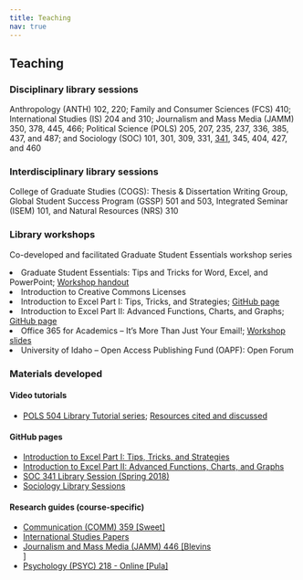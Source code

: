 ```yaml
---
title: Teaching
nav: true
---
```


## Teaching

### Disciplinary library sessions
<p>Anthropology (ANTH) 102, 220; Family and Consumer Sciences (FCS) 410; International Studies (IS) 204 and 310; Journalism and Mass Media (JAMM) 350, 378, 445, 466; Political Science (POLS) 205, 207, 235, 237, 336, 385, 437, and 487; and Sociology (SOC) 101, 301, 309, 331, <a href="https://jylisadoney.github.io/soc-341" target="_blank">341</a>, 345, 404, 427, and 460</p>

### Interdisciplinary library sessions
<p>College of Graduate Studies (COGS): Thesis & Dissertation Writing Group, Global Student Success Program (GSSP) 501 and 503, Integrated Seminar (ISEM) 101, and Natural Resources (NRS) 310</p>

<!--
<ul>
  <li>AND 102: Cultural Anthropology</li>
  <li>ANTH 220: Peoples of the World</li>
  <li>ANTH/SOC 427: Racial and Ethnic Relations</li>
  <li>College of Graduate Studies (COGS), Library Session </li>
  <li>College of Graduate Studies (COGS) Thesis/Dissertation Writing Group, Library Session, co-taught</li>
  <li>FCS 401: Professional Ethics and Practice in CFCS</li>
  <li>GSSP 501: Navigating the Graduate Pathway, co-taught</li>
  <li>GSSP 503: Introduction to Graduate Research, co-taught</li>
  <li>IS 204: Special Topics - International Studies Research Methods </li>
  <li>IS 310: The United Nations</li>
  <li>ISEM 101: Special Topics - Integrated Seminar</li>
  <li>JAMM 350: Public Relations Writing and Production</li>
  <li>JAMM 378: American Television Genres</li>
  <li>JAMM 445: History of Mass Media</li>
  <li>JAMM 466: Media Campaign Strategy</li>
  <li>NRS 310: Social Science Research Methods, co-taught</li>
  <li>POLS 205: Introduction to Comparative Politics</li>
  <li>POLS 207: Introduction to Political Behavior</li>
  <li>POLS 235: Political Research Methods and Approaches</li>
  <!--<li>POLS 237: Introduction to International Politics</li>
  <li>POLS 336: Political Research Methods and Approaches II</li>
  <li>POLS 437: American Presidency</li>
  <li>POLS 487: Political Violence and Revolution</li>
  <li>SOC 101: Introduction to Sociology</li>
  <li>SOC 301: Introduction to Diversity and Stratification</li>
  <li>SOC 309: Social Science Research Methods</li>
  <li>SOC 331: Criminology Theory</li>
  <li>SOC 341: Science, Technology, and Society; <a href="https://jylisadoney.github.io/soc-341" target="_blank">GitHub page</a></li>
  <li>SOC 345: Extremism and American Society</li>
  <li>SOC 404: Special Topics - Climate Change & Society, co-taught</li>
  <li>SOC 427: Racial and Ethnic Relations</li>
  <li>SOC 460: Capstone - Sociology in Action</li>
</ul> -->

### Library workshops
<p>Co-developed and facilitated Graduate Student Essentials workshop series</p>

<li>Graduate Student Essentials: Tips and Tricks for Word, Excel, and PowerPoint; <a href="https://www.lib.uidaho.edu/media/workshops/GSE_TipsTricks-Word-Handout_2019.pdf" target="_blank">Workshop handout</a></li>
<li>Introduction to Creative Commons Licenses</li>
<li>Introduction to Excel Part I: Tips, Tricks, and Strategies; <a href="https://jylisadoney.github.io/intro-excel-1/" target="_blank">GitHub page</a></li>
<li>Introduction to Excel Part II: Advanced Functions, Charts, and Graphs; <a href="https://jylisadoney.github.io/intro-excel-2/" target="_blank">GitHub page</a></li>
<li>Office 365 for Academics – It’s More Than Just Your Email!; <a href="https://www.lib.uidaho.edu/media/workshops/Office365forAcademics.pdf" target="_blank">Workshop slides</a></li>
<li>University of Idaho – Open Access Publishing Fund (OAPF): Open Forum</li>

<!--<ul>
  <li><a href="https://youtu.be/YspUsSyLCOQ" target="_blank">Graduate Student Essentials: Tips and Tricks for Word, Excel, and PowerPoint</a>; <a href="{{ '/images/GSE_TipsTricks-Word-Handout_2019.pdf' | relative_url }}" target="_blank">Workshop handout</a></li> 
  <li>Introduction to Creative Commons Licenses</li>
  <li>Introduction to Excel Part I: Tips, Tricks, and Strategies; <a href="https://jylisadoney.github.io/intro-excel-1/" target="_blank">GitHub page</a></li>
  <li>Introduction to Excel Part II: Advanced Functions, Charts, and Graphs; <a href="https://jylisadoney.github.io/intro-excel-2/" target="_blank">GitHub page</a></li>
  <li>Office 365 for Academics - It's More Than Just Your Email; <a href="https://www.lib.uidaho.edu/media/workshops/Office365forAcademics.pdf" target="_blank">Slides</a></li>
  <li>University of Idaho Open Access Publishing Fund, Open Forum</li>
</ul>-->

### Materials developed 

#### Video tutorials
<ul>
  <li><a href="https://www.youtube.com/playlist?list=PL3MdArvT5LVceq5Toj2XLd7NQptPWIIy0" target="_blank">POLS 504 Library Tutorial series</a>; <a href="{{ '/files/Resources-POLS504LibraryTutorials.pdf' | relative_url }}" target="_blank">Resources cited and discussed</a></li>
</ul>

#### GitHub pages
<ul> 
   <li><a href="https://jylisadoney.github.io/intro-excel-1/" target="_blank">Introduction to Excel Part I: Tips, Tricks, and Strategies</a></li>  
  <li><a href="https://jylisadoney.github.io/intro-excel-2/" target="_blank">Introduction to Excel Part II: Advanced Functions, Charts, and Graphs</a></li>
  <!--<li><a href="https://jylisadoney.github.io/pols-235/" target="_blank">POLS 235 Library Session</a></li>-->
  <li><a href="https://jylisadoney.github.io/soc-341" target="_blank">SOC 341 Library Session (Spring 2018)</a></li>
  <li><a href="https://jylisadoney.github.io/soc" target="_blank">Sociology Library Sessions</a></li>
</ul>

#### Research guides (course-specific)
<ul>
  <li><a href="https://libguides.uidaho.edu/comm359" target="_blank">Communication (COMM) 359 [Sweet]</a></li>
  <li><a href="https://libguides.uidaho.edu/IntlStudiesPapers" target="_blank">International Studies Papers</a></li>
  <li><a href="https://libguides.uidaho.edu/jamm466" target="_blank">Journalism and Mass Media (JAMM) 446 [Blevins</a></li>]
  <li><a href="https://libguides.uidaho.edu/psyc218-online" target="_blank">Psychology (PSYC) 218 - Online [Pula]</a></li>
</ul> 
